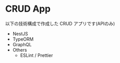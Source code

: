 # CRUD App
以下の技術構成で作成した CRUD アプリです(APIのみ)
- NestJS
- TypeORM
- GraphQL
- Others
  - ESLint / Prettier
